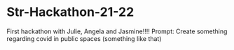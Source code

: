 # Str-Hackathon-21-22
First hackathon with Julie, Angela and Jasmine!!!!
Prompt: Create something regarding covid in public spaces (something like that)
